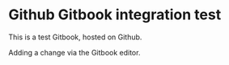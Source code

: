 # Github Gitbook integration test

This is a test Gitbook, hosted on Github.

Adding a change via the Gitbook editor.

